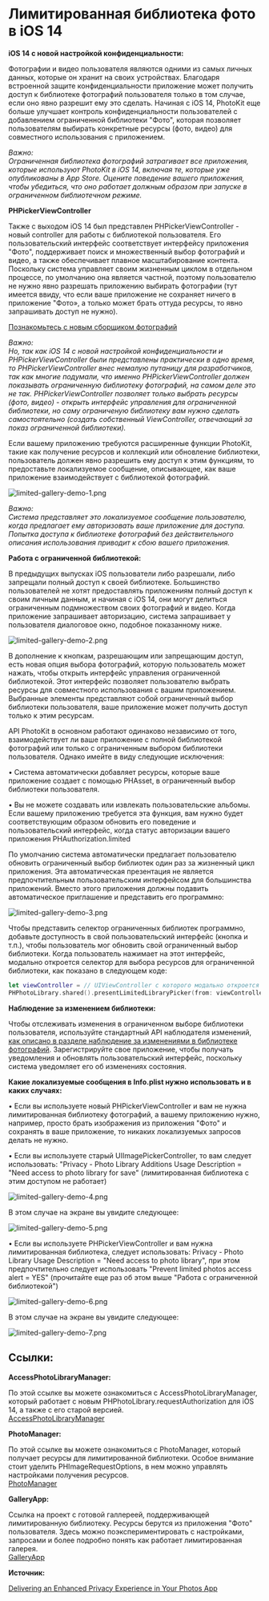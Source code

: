 # Лимитированная библиотека фото в iOS 14

**iOS 14 с новой настройкой конфиденциальности:**

Фотографии и видео пользователя являются одними из самых личных данных, которые он хранит на своих устройствах. Благодаря встроенной защите конфиденциальности приложение может получить доступ к библиотеке фотографий пользователя только в том случае, если оно явно разрешит ему это сделать. Начиная с iOS 14, PhotoKit еще больше улучшает контроль конфиденциальности пользователей с добавлением ограниченной библиотеки "Фото", которая позволяет пользователям выбирать конкретные ресурсы (фото, видео) для совместного использования с приложением.

*Важно:  
Ограниченная библиотека фотографий затрагивает все приложения, которые используют PhotoKit в iOS 14, включая те, которые уже опубликованы в App Store. Оцените поведение вашего приложения, чтобы убедиться, что оно работает должным образом при запуске в ограниченном библиотечном режиме.*

**PHPickerViewController**

Также с выходом iOS 14 был представлен PHPickerViewController - новый controller для работы с библиотекой пользователя. Его пользовательский интерфейс соответствует интерфейсу приложения "Фото", поддерживает поиск и множественный выбор фотографий и видео, а также обеспечивает плавное масштабирование контента. Поскольку система управляет своим жизненным циклом в отдельном процессе, по умолчанию она является частной, поэтому пользователю не нужно явно разрешать приложению выбирать фотографии (тут имеется ввиду, что если ваше приложение не сохраняет ничего в приложение "Фото», а только может брать оттуда ресурсы, то явно запрашивать доступ не нужно).

[Познакомьтесь с новым сборщиком фотографий](https://developer.apple.com/videos/play/wwdc2020/10652/)

*Важно:  
Но, так как iOS 14 с новой настройкой конфиденциальности и PHPickerViewController были представлены практически в одно время, то PHPickerViewController внес немалую путаницу для разработчиков, так как многие подумали, что именно PHPickerViewController должен показывать ограниченную библиотеку фотографий, на самом деле это не так. PHPickerViewController позволяет только выбрать ресурсы (фото, видео) - открыть интерфейс управления для ограниченной библиотеки, но саму ограниченую библиотеку вам нужно сделать самостоятельно (создать собственный ViewController, отвечающий за показ ограниченной библиотеки).*

Если вашему приложению требуются расширенные функции PhotoKit, такие как получение ресурсов и коллекций или обновление библиотеки, пользователь должен явно разрешить ему доступ к этим функциям, то предоставьте локализуемое сообщение, описывающее, как ваше приложение взаимодействует с библиотекой фотографий.

![limited-gallery-demo-1.png](limited-gallery-ios14/limited-gallery-demo-1.png)

*Важно:  
Система представляет это локализуемое сообщение пользователю, когда предлагает ему авторизовать ваше приложение для доступа. Попытка доступа к библиотеке фотографий без действительного описания использования приводит к сбою вашего приложения.*

**Работа с ограниченной библиотекой:**

В предыдущих выпусках iOS пользователи либо разрешали, либо запрещали полный доступ к своей библиотеке. Большинство пользователей не хотят предоставлять приложениям полный доступ к своим личным данным, и начиная с iOS 14, они могут делиться ограниченным подмножеством своих фотографий и видео. Когда приложение запрашивает авторизацию, система запрашивает у пользователя диалоговое окно, подобное показанному ниже.

![limited-gallery-demo-2.png](limited-gallery-ios14/limited-gallery-demo-2.png)

В дополнение к кнопкам, разрешающим или запрещающим доступ, есть новая опция выбора фотографий, которую пользователь может нажать, чтобы открыть интерфейс управления ограниченной библиотекой. Этот интерфейс позволяет пользователю выбрать ресурсы для совместного использования с вашим приложением. Выбранные элементы представляют собой ограниченный выбор библиотеки пользователя, ваше приложение может получить доступ только к этим ресурсам.

API PhotoKit в основном работают одинаково независимо от того, взаимодействует ли ваше приложение с полной библиотекой фотографий или только с ограниченным выбором библиотеки пользователя. Однако имейте в виду следующие исключения:

• Система автоматически добавляет ресурсы, которые ваше приложение создает с помощью PHAsset, в ограниченный выбор библиотеки пользователя.

• Вы не можете создавать или извлекать пользовательские альбомы. Если вашему приложению требуется эта функция, вам нужно будет соответствующим образом обновить его поведение и пользовательский интерфейс, когда статус авторизации вашего приложения PHAuthorization.limited

По умолчанию система автоматически предлагает пользователю обновить ограниченный выбор библиотек один раз за жизненный цикл приложения. Эта автоматическая презентация не является предпочтительным пользовательским интерфейсом для большинства приложений. Вместо этого приложения должны подавить автоматическое приглашение и представить его программно:

![limited-gallery-demo-3.png](limited-gallery-ios14/limited-gallery-demo-3.png)

Чтобы представить селектор ограниченных библиотек программно, добавьте доступность в свой пользовательский интерфейс (кнопка и т.п.), чтобы пользователь мог обновить свой ограниченный выбор библиотеки. Когда пользователь нажимает на этот интерфейс, модально откроется селектор для выбора ресурсов для ограниченной библиотеки, как показано в следующем коде:
```swift
let viewController = // UIViewController с которого модально откроется селектор для выбора ресурсов ограниченной библиотеки.
PHPhotoLibrary.shared().presentLimitedLibraryPicker(from: viewController)
```

**Наблюдение за изменением библиотеки:**

Чтобы отслеживать изменения в ограниченном выборе библиотеки пользователя, используйте стандартный API наблюдателя изменений, [как описано в разделе наблюдение за изменениями в библиотеке фотографий](https://developer.apple.com/documentation/photokit/phphotolibrary/observing_changes_in_the_photo_library). Зарегистрируйте свое приложение, чтобы получать уведомления и обновлять пользовательский интерфейс, поскольку система уведомляет его об изменениях состояния.

**Какие локализуемые сообщения в Info.plist нужно использовать и в каких случаях:**

• Если вы используете новый PHPickerViewController и вам не нужна лимитированная библиотеку фотографий, а вашему приложению нужно, например, просто брать изображения из приложения "Фото" и сохранять в ваше приложение, то никаких локализуемых запросов делать не нужно.

• Если вы используете старый UIImagePickerController, то вам следует использовать: "Privacy - Photo Library Additions Usage Description = "Need access to photo library for save" (лимитированная библиотека с этим доступом не работает)

![limited-gallery-demo-4.png](limited-gallery-ios14/limited-gallery-demo-4.png)

В этом случае на экране вы увидите следующее:

![limited-gallery-demo-5.png](limited-gallery-ios14/limited-gallery-demo-5.png)

• Если вы используете PHPickerViewController и вам нужна лимитированная библиотека, следует использовать: Privacy - Photo Library Usage Description = "Need access to photo library", при этом предпочтительно следует использовать "Prevent limited photos access alert = YES" (прочитайте еще раз об этом выше "Работа с ограниченной библиотекой")

![limited-gallery-demo-6.png](limited-gallery-ios14/limited-gallery-demo-6.png)

В этом случае на экране вы увидите следующее:

![limited-gallery-demo-7.png](limited-gallery-ios14/limited-gallery-demo-7.png)

## Ссылки:

**AccessPhotoLibraryManager:**

По этой ссылке вы можете ознакомиться с AccessPhotoLibraryManager, который работает с новым PHPhotoLibrary.requestAuthorization для iOS 14, а также с его старой версией.  
[AccessPhotoLibraryManager](https://github.com/bullinnyc/PhotoGallery/blob/main/Gallery/Services/AccessPhotoLibraryManager.swift)

**PhotoManager:**

По этой ссылке вы можете ознакомиться с PhotoManager, который получает ресурсы для лимитированной библиотеки. Особое внимание стоит уделить PHImageRequestOptions, в нем можно управлять настройками получения ресурсов.  
[PhotoManager](https://github.com/bullinnyc/PhotoGallery/blob/main/Gallery/Services/PhotoManager.swift)

**GalleryApp:**

Ссылка на проект с готовой галлереей, поддерживающей лимитированную библиотеку. Ресурсы берутся из приложения "Фото" пользователя. Здесь можно поэкспериментировать c настройками, запросами и более подробно понять как работает лимитированная галерея.  
[GalleryApp](https://github.com/bullinnyc/PhotoGallery)

**Источник:**

[Delivering an Enhanced Privacy Experience in Your Photos App](https://developer.apple.com/documentation/photokit/delivering_an_enhanced_privacy_experience_in_your_photos_app)
